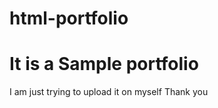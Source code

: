# html-portfolio

<h1> It is a Sample portfolio </h1>
<p>
I am just trying to upload it on myself
Thank you
</p>
